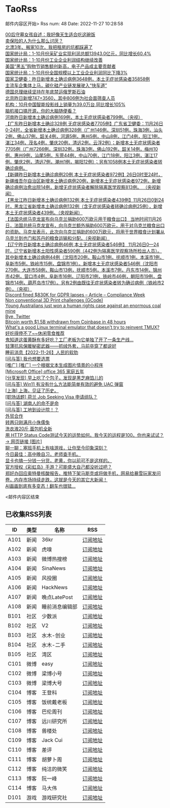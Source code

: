 # TaoRss

邮件内容区开始>
Rss num: 48  Date: 2022-11-27 10:28:58 <br/>

<a href='https://36kr.com/p/2016866098070281?f=rss'>00后守墓女孩自述：我好像天生适合吃这碗饭</a><br/>
<a href='https://36kr.com/p/2016862972281348?f=rss'>卖保险的人为什么那么讨厌？</a><br/>
<a href='https://36kr.com/p/2016871283344133?f=rss'>北漂3年、搬家10次，我把租房的坑都踩遍了</a><br/>
<a href='https://36kr.com/newsflashes/2019192387289864?f=rss'>国家统计局：1-10月份采矿业实现利润总额13943.0亿元，同比增长60.4%</a><br/>
<a href='https://36kr.com/newsflashes/2019190779839235?f=rss'>国家统计局：1-10月份工业企业利润结构继续改善</a><br/>
<a href='https://36kr.com/newsflashes/2019190416228871?f=rss'>美国“黑五”购物节销售额创新高，电子产品成主要贡献者</a><br/>
<a href='https://36kr.com/newsflashes/2019189706556168?f=rss'>国家统计局：1-10月份全国规模以上工业企业利润同比下降3%</a><br/>
<a href='https://36kr.com/newsflashes/2019149907723017?f=rss'>国家卫健委：昨日新增本土确诊病例3648例，本土无症状感染者35858例</a><br/>
<a href='https://36kr.com/newsflashes/2019148451398150?f=rss'>主流车企集体上马，碳化硅产业链发展驶入“快车道”</a><br/>
<a href='https://36kr.com/newsflashes/2019146508468995?f=rss'>德国总理继续坚持在年底禁运俄罗斯石油</a><br/>
<a href='https://36kr.com/newsflashes/2019145646129665?f=rss'>北京昨日新增747+3560，其中806例为社会面筛查人员</a><br/>
<a href='https://36kr.com/newsflashes/2019142955549190?f=rss'>机构：10月中国智能投影线上销量为39.0万台,同比增长105%</a><br/>
<a href='http://www.huxiu.com/article/725248.html?f=wangzhan'>脑机接口搞开源，你的大脑随便看？</a><br/>
<a href='https://finance.sina.cn/7x24/2022-11-27/detail-imqmmthc6140954.d.html'>河南昨日新增本土确诊病例169例，本土无症状感染者799例。（央视）</a><br/>
<a href='https://finance.sina.cn/7x24/2022-11-27/detail-imqmmthc6139841.d.html'>【广东昨日新增本土确诊328例 无症状感染者7705例】广东省卫健委：11月26日0-24时，全省新增本土确诊病例328例（广州146例，深圳51例，珠海3例，汕头2例，佛山37例，韶关4例，河源5例，惠州5例，中山8例，江门4例，阳江1例，湛江34例，茂名4例，肇庆20例，清远2例，云浮2例）；新增本土无症状感染者7705例（广州7266例，深圳32例，珠海3例，佛山192例，韶关14例，梅州10例，惠州9例，汕尾5例，东莞44例，中山70例，江门18例，阳江3例，湛江17例，肇庆2例，清远7例，潮州1例，揭阳12例）；另有1058例本土无症状感染者转确诊病例。</a><br/>
<a href='https://finance.sina.cn/7x24/2022-11-27/detail-imqqsmrp7697534.d.html'>【新疆昨日新增本土确诊病例20例 本土无症状感染者972例】26日0时至24时，新疆维吾尔自治区新增本土确诊病例20例，新增本土无症状感染者972例，新增确诊病例治愈出院14例，新增无症状感染者解除隔离医学观察813例。 （央视新闻）</a><br/>
<a href='https://finance.sina.cn/7x24/2022-11-27/detail-imqmmthc6138268.d.html'>【黑龙江昨日新增本土确诊病例132例 本土无症状感染者439例】11月26日0到24时，黑龙江省新增本土确诊病例132例（含无症状感染者转确诊病例25例），新增本土无症状感染者439例。（央视新闻）</a><br/>
<a href='https://finance.sina.cn/7x24/2022-11-27/detail-imqqsmrp7696123.d.html'>【法国总统马克龙宣布向乌克兰捐助600万欧元用于粮食出口】 当地时间11月26日，法国总统马克龙宣布，向乌克兰额外捐助600万欧元，用于对乌克兰粮食出口的资助。马克龙表示，此次向乌克兰捐助的600万欧元，将用于世界粮食计划署从乌克兰到也门和苏丹的粮食运输和分配。（央视新闻）</a><br/>
<a href='https://finance.sina.cn/7x24/2022-11-27/detail-imqqsmrp7696092.d.html'>【辽宁昨日新增本土确诊病例46例 本土无症状感染者546例】 11月26日0—24时，辽宁省新增本土阳性感染者590例（442例为隔离医学观察场所检出人员）。其中新增本土确诊病例44例（沈阳市20例，鞍山市1例，抚顺市1例，本溪市1例，阜新市5例，铁岭市15例，盘锦市1例）。新增本土无症状感染者546例（沈阳市270例，大连市58例，鞍山市13例，抚顺市5例，本溪市7例，丹东市14例，锦州市42例，营口市4例，阜新市16例，辽阳市21例，铁岭市46例，朝阳市19例，盘锦市14例，葫芦岛市17例）。另有2例由既往无症状感染者转为确诊病例（铁岭市2例）。（央视）</a><br/>
<a href='https://www.complianceweek.com/regulatory-enforcement/discord-fined-830k-for-gdpr-lapses/32372.article'>Discord fined $830K for GDPR lapses – Article – Compliance Week</a><br/>
<a href='https://fullcontrol.xyz/#/models'>Non conventional 3D Print challenges (GCode)</a><br/>
<a href='https://theconversation.com/this-case-has-made-legal-history-young-australians-just-won-a-human-rights-case-against-an-enormous-coal-mine-195350'>Young Australians just won a human rights case against an enormous coal mine</a><br/>
<a href='https://www.tbray.org/ongoing/When/202x/2022/11/26/Bye-Twitter'>Bye, Twitter</a><br/>
<a href='https://cryptoslate.com/bitcoin-worth-1-5b-withdrawn-from-coinbase-in-48-hours/'>Bitcoin worth $1.5B withdrawn from Coinbase in 48 hours</a><br/>
<a href='https://news.ycombinator.com/item?id=33759023'>What's a good Linux terminal emulator that doesn't try to reinvent TMUX?</a><br/>
<a href='https://mp.weixin.qq.com/s/ZEQyVUxfOKjpILxU5QzMgA'>好吃得停不了~~休闲零食推荐</a><br/>
<a href='https://mp.weixin.qq.com/s/l3BjWbADPBnlFJoBZmfOBw'>鬼知道这蛋黄酥有多好吃？工厂老板为它单独了开了一条生产线…</a><br/>
<a href='https://mp.weixin.qq.com/s/D-zfiimeIT3S8Cu5YiTFoA'>轻薄抗风保暖秘密武器——抓绒外套，马前卒穿了都说好</a><br/>
<a href='https://mp.weixin.qq.com/s/64ut_uJ5ZZQ6alzQqzcLIQ'>睡前消息【2022-11-26】人民的软肋</a><br/>
<a href='https://www.v2ex.com/t/898218#reply0'>[问与答] 我也想要选票</a><br/>
<a href='https://www.v2ex.com/t/898217#reply0'>[推广] [推广] 一个根据文本生成图片情景的小程序</a><br/>
<a href='https://www.v2ex.com/t/898216#reply0'>[Microsoft Office] office 365 家庭五年</a><br/>
<a href='https://www.v2ex.com/t/898214#reply2'>[分享发现] 早上吃了个包子，发现是黑芝麻馅儿的</a><br/>
<a href='https://www.v2ex.com/t/898213#reply2'>[问与答] Win11 有没有什么方法能简单有效的避免 UAC 弹窗</a><br/>
<a href='https://www.v2ex.com/t/898212#reply25'>[上海] 上海，见证了历史。</a><br/>
<a href='https://www.v2ex.com/t/898211#reply0'>[职场话题] 荷兰 Job Seeking Visa 申请组队？</a><br/>
<a href='https://www.v2ex.com/t/898209#reply16'>[问与答] 湖南人的命不是命</a><br/>
<a href='https://www.v2ex.com/t/898204#reply3'>[问与答] 工地到设计院！？</a><br/>
<a href='http://www.newsmth.net/nForum/article/Entrepreneur/685419'>外贸合作</a><br/>
<a href='http://www.newsmth.net/nForum/article/SecondMarket/2071995'>转两只刚满月小侏儒兔</a><br/>
<a href='http://www.newsmth.net/nForum/article/SecondMarket/2071993'>洗衣液20斤,面包机全新</a><br/>
<a href='https://weibo.com/1088413295/MgVsX5CUC'>用 HTTP Status Code测试今天的运势如何。我今天的运程是100。你也来试试？→ 网页链接 [图片]</a><br/>
<a href='https://mp.weixin.qq.com/s/2XDOfxbwSOYhmdOAZaGxyQ'>聊一聊：塞班手机上有啥游戏，让你至今印象深刻？</a><br/>
<a href='https://mp.weixin.qq.com/s/d-s5RHyXjchsMoua1nxppA'>今日最佳：高中晚自习，老师查手机。</a><br/>
<a href='https://mp.weixin.qq.com/s/9RQ29Dui6wsP9__MjW5xtw'>显卡也搞一分钱一分货，老黄，你以前可不是这样的。</a><br/>
<a href='https://mp.weixin.qq.com/s/-nmJaMgJIgB5J8UHIvhejQ'>官方授权《彩虹岛》手游？可能盛大自己都没听过吧？</a><br/>
<a href='https://mp.weixin.qq.com/s/3uBhkRrAhTMBSsXWmivOtw'>郑好办回应奥特曼核酸报告，推特下架马斯克或将做手机，网易给暴雪玩家发问卷，内存市场持续走跌，这就是今天的其它大新闻！</a><br/>
<a href='https://mp.weixin.qq.com/s/6i1DNpbS3V8qYzkJbjjCoA'>AI画画到底有多变态！翻车也很猛...</a><br/>


<邮件内容区结束

## 已收集RSS列表

| ID | 类型 | 名称  | RSS  |
| -- | -- | -- | -- | 
| A101  | 新闻 | 36kr | [订阅地址](https://www.36kr.com/feed) |
| A102  | 新闻 | 虎嗅 | [订阅地址](https://www.huxiu.com/rss/0.xml) |
| A103  | 新闻 | 微博热搜榜 | [订阅地址](https://rsshub.app/weibo/search/hot) |
| A104  | 新闻 | SinaNews | [订阅地址](https://sina-news.vercel.app/rss.xml) |
| A105  | 新闻 | 风投圈 | [订阅地址](https://crazy.capital/feed) |
| A106  | 新闻 | HackNews | [订阅地址](https://news.ycombinator.com/rss) |
| A107  | 新闻 | 晚点LatePost | [订阅地址](https://api.feeddd.org/feeds/6121d8a451e2511a8279faaf) |
| A108  | 新闻 | 睡前消息编辑部 | [订阅地址](https://api.feeddd.org/feeds/612320c451e2511a827a11d6) |
| B101  | 社区 | 少数派 | [订阅地址](https://sspai.com/feed) |
| B102  | 社区 | V2  | [订阅地址](http://www.v2ex.com/index.xml) |
| B103  | 社区 | 水木-创业  | [订阅地址](https://www.mysmth.net/nForum/rss/board-Entrepreneur) |
| B104  | 社区 | 水木-二手 | [订阅地址](https://www.mysmth.net/nForum/rss/board-SecondMarket) |
| B105  | 社区 | 湾区 | [订阅地址](https://wanqu.co/feed/) |
| C101  | 微博 | easy | [订阅地址](https://rsshub.app/weibo/user/1088413295) |
| C102  | 微博 | 梁博小号 | [订阅地址](https://rsshub.app/weibo/user/2131170823) |
| C103  | 微博 | 梁博大号 | [订阅地址](https://rsshub.app/weibo/user/1497035431) |
| C104  | 博客 | 王登科 | [订阅地址](https://greatdk.com/feed) |
| C105  | 博客 | 饭统戴老板 | [订阅地址](https://api.feeddd.org/feeds/6131b9e01269c358aa0df19e) |
| C106  | 博客 | 巴伦周刊 | [订阅地址](https://api.feeddd.org/feeds/6131b5301269c358aa0dec2e) |
| C107  | 博客 | 远川研究所 | [订阅地址](https://api.feeddd.org/feeds/616102e99b888e41f5cb64fb) |
| C108  | 博客 | 兽楼处 | [订阅地址](https://api.feeddd.org/feeds/6131e1421269c358aa0e1b6b) |
| C109  | 博客 | Jack Cui | [订阅地址](https://api.feeddd.org/feeds/613381f91269c358aa0eabc9) |
| C110  | 博客 | 差评 | [订阅地址](https://api.feeddd.org/feeds/6110783449ef7514d0b91ae1) |
| C111  | 博客 | 胡萝卜周 | [订阅地址](https://api.feeddd.org/feeds/613381f91269c358aa0eab79) |
| C112  | 博客 | 纯洁的微笑 | [订阅地址](http://www.ityouknow.com/feed.xml) |
| C113  | 博客 | 阮一峰 | [订阅地址](https://feeds.feedburner.com/ruanyifeng) |
| C114  | 博客 | 马大伟 | [订阅地址](https://www.bmpi.dev/index.xml) |
| D101  | 游戏 | 游戏研究社 | [订阅地址](https://api.feeddd.org/feeds/612328f851e2511a827a171f) |






